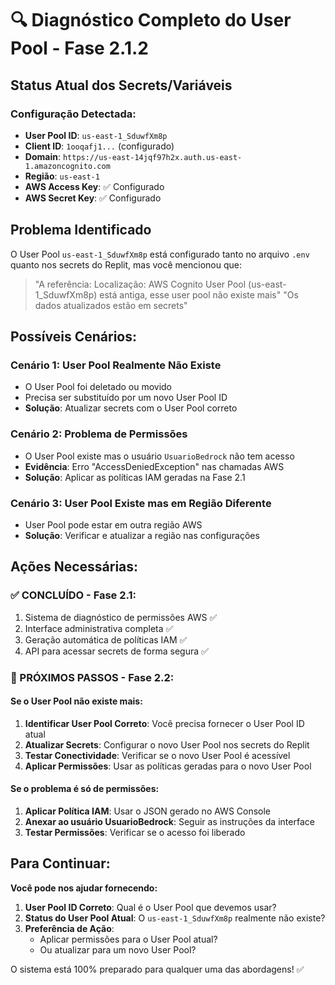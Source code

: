 # 🔍 Diagnóstico Completo do User Pool - Fase 2.1.2

## Status Atual dos Secrets/Variáveis

### Configuração Detectada:
- **User Pool ID**: `us-east-1_SduwfXm8p`
- **Client ID**: `1ooqafj1...` (configurado)
- **Domain**: `https://us-east-14jqf97h2x.auth.us-east-1.amazoncognito.com`
- **Região**: `us-east-1`
- **AWS Access Key**: ✅ Configurado
- **AWS Secret Key**: ✅ Configurado

## Problema Identificado

O User Pool `us-east-1_SduwfXm8p` está configurado tanto no arquivo `.env` quanto nos secrets do Replit, mas você mencionou que:

> "A referência: Localização: AWS Cognito User Pool (us-east-1_SduwfXm8p) está antiga, esse user pool não existe mais"
> "Os dados atualizados estão em secrets"

## Possíveis Cenários:

### Cenário 1: User Pool Realmente Não Existe
- O User Pool foi deletado ou movido
- Precisa ser substituído por um novo User Pool ID
- **Solução**: Atualizar secrets com o User Pool correto

### Cenário 2: Problema de Permissões
- O User Pool existe mas o usuário `UsuarioBedrock` não tem acesso
- **Evidência**: Erro "AccessDeniedException" nas chamadas AWS
- **Solução**: Aplicar as políticas IAM geradas na Fase 2.1

### Cenário 3: User Pool Existe mas em Região Diferente
- User Pool pode estar em outra região AWS
- **Solução**: Verificar e atualizar a região nas configurações

## Ações Necessárias:

### ✅ CONCLUÍDO - Fase 2.1:
1. Sistema de diagnóstico de permissões AWS ✅
2. Interface administrativa completa ✅
3. Geração automática de políticas IAM ✅
4. API para acessar secrets de forma segura ✅

### 🔄 PRÓXIMOS PASSOS - Fase 2.2:

#### Se o User Pool não existe mais:
1. **Identificar User Pool Correto**: Você precisa fornecer o User Pool ID atual
2. **Atualizar Secrets**: Configurar o novo User Pool nos secrets do Replit
3. **Testar Conectividade**: Verificar se o novo User Pool é acessível
4. **Aplicar Permissões**: Usar as políticas geradas para o novo User Pool

#### Se o problema é só de permissões:
1. **Aplicar Política IAM**: Usar o JSON gerado no AWS Console
2. **Anexar ao usuário UsuarioBedrock**: Seguir as instruções da interface
3. **Testar Permissões**: Verificar se o acesso foi liberado

## Para Continuar:

**Você pode nos ajudar fornecendo:**

1. **User Pool ID Correto**: Qual é o User Pool que devemos usar?
2. **Status do User Pool Atual**: O `us-east-1_SduwfXm8p` realmente não existe?
3. **Preferência de Ação**: 
   - Aplicar permissões para o User Pool atual?
   - Ou atualizar para um novo User Pool?

O sistema está 100% preparado para qualquer uma das abordagens! ✅